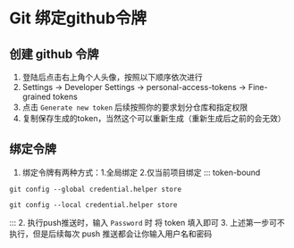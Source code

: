 # Git 绑定github令牌

## 创建 github 令牌
1. 登陆后点击右上角个人头像，按照以下顺序依次进行
2. Settings -> Developer Settings -> personal-access-tokens -> Fine-grained tokens
3. 点击 `Generate new token` 后续按照你的要求划分仓库和指定权限
4. 复制保存生成的token，当然这个可以重新生成（重新生成后之前的会无效）

## 绑定令牌
1. 绑定令牌有两种方式：1.全局绑定 2.仅当前项目绑定
::: token-bound
```shell [全局绑定]
git config --global credential.helper store
```
```shell [仅当前项目]
git config --local credential.helper store
```
:::
2. 执行push推送时，输入 `Password` 时 将 token 填入即可
3. 上述第一步可不执行，但是后续每次 push 推送都会让你输入用户名和密码